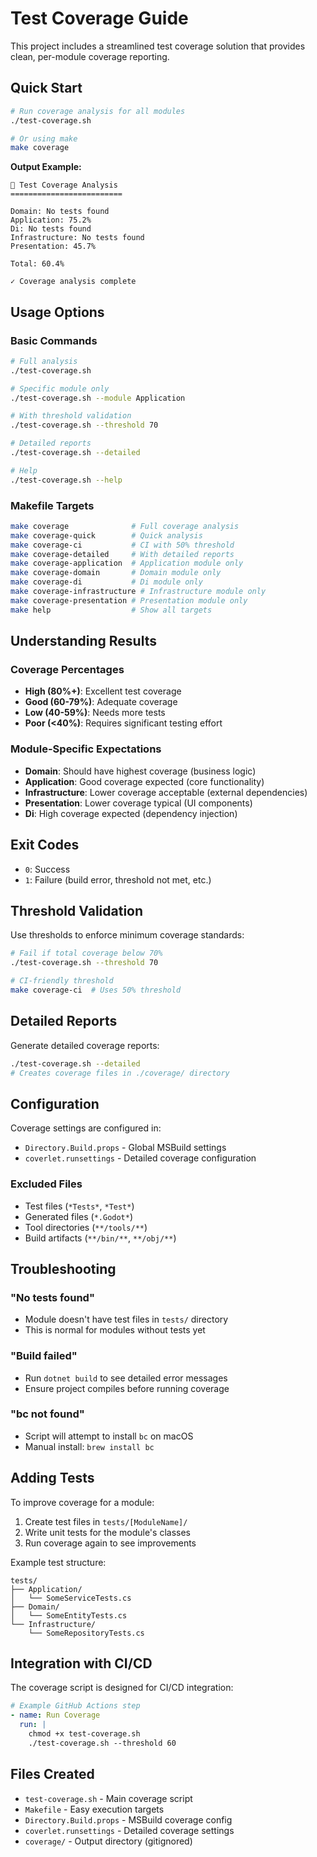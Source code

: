 # Test Coverage Guide

This project includes a streamlined test coverage solution that provides clean, per-module coverage reporting.

## Quick Start

```bash
# Run coverage analysis for all modules
./test-coverage.sh

# Or using make
make coverage
```

**Output Example:**
```
🧪 Test Coverage Analysis
=========================

Domain: No tests found
Application: 75.2%
Di: No tests found  
Infrastructure: No tests found
Presentation: 45.7%

Total: 60.4%

✓ Coverage analysis complete
```

## Usage Options

### Basic Commands

```bash
# Full analysis
./test-coverage.sh

# Specific module only
./test-coverage.sh --module Application

# With threshold validation
./test-coverage.sh --threshold 70

# Detailed reports
./test-coverage.sh --detailed

# Help
./test-coverage.sh --help
```

### Makefile Targets

```bash
make coverage              # Full coverage analysis
make coverage-quick        # Quick analysis  
make coverage-ci           # CI with 50% threshold
make coverage-detailed     # With detailed reports
make coverage-application  # Application module only
make coverage-domain       # Domain module only
make coverage-di           # Di module only
make coverage-infrastructure # Infrastructure module only
make coverage-presentation # Presentation module only
make help                  # Show all targets
```

## Understanding Results

### Coverage Percentages
- **High (80%+)**: Excellent test coverage
- **Good (60-79%)**: Adequate coverage  
- **Low (40-59%)**: Needs more tests
- **Poor (<40%)**: Requires significant testing effort

### Module-Specific Expectations
- **Domain**: Should have highest coverage (business logic)
- **Application**: Good coverage expected (core functionality)
- **Infrastructure**: Lower coverage acceptable (external dependencies)
- **Presentation**: Lower coverage typical (UI components)
- **Di**: High coverage expected (dependency injection)

## Exit Codes

- `0`: Success
- `1`: Failure (build error, threshold not met, etc.)

## Threshold Validation

Use thresholds to enforce minimum coverage standards:

```bash
# Fail if total coverage below 70%
./test-coverage.sh --threshold 70

# CI-friendly threshold
make coverage-ci  # Uses 50% threshold
```

## Detailed Reports

Generate detailed coverage reports:

```bash
./test-coverage.sh --detailed
# Creates coverage files in ./coverage/ directory
```

## Configuration

Coverage settings are configured in:
- `Directory.Build.props` - Global MSBuild settings
- `coverlet.runsettings` - Detailed coverage configuration

### Excluded Files
- Test files (`*Tests*`, `*Test*`)
- Generated files (`*.Godot*`)
- Tool directories (`**/tools/**`)
- Build artifacts (`**/bin/**`, `**/obj/**`)

## Troubleshooting

### "No tests found"
- Module doesn't have test files in `tests/` directory
- This is normal for modules without tests yet

### "Build failed"
- Run `dotnet build` to see detailed error messages
- Ensure project compiles before running coverage

### "bc not found"
- Script will attempt to install `bc` on macOS
- Manual install: `brew install bc`

## Adding Tests

To improve coverage for a module:

1. Create test files in `tests/[ModuleName]/`
2. Write unit tests for the module's classes
3. Run coverage again to see improvements

Example test structure:
```
tests/
├── Application/
│   └── SomeServiceTests.cs
├── Domain/  
│   └── SomeEntityTests.cs
└── Infrastructure/
    └── SomeRepositoryTests.cs
```

## Integration with CI/CD

The coverage script is designed for CI/CD integration:

```yaml
# Example GitHub Actions step
- name: Run Coverage
  run: |
    chmod +x test-coverage.sh
    ./test-coverage.sh --threshold 60
```

## Files Created

- `test-coverage.sh` - Main coverage script
- `Makefile` - Easy execution targets
- `Directory.Build.props` - MSBuild coverage config
- `coverlet.runsettings` - Detailed coverage settings
- `coverage/` - Output directory (gitignored)

